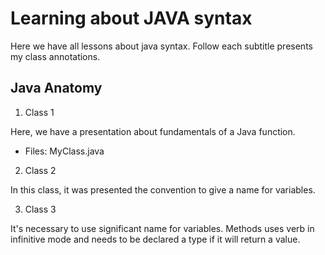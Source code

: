 # Learning about JAVA syntax

Here we have all lessons about java syntax. Follow each subtitle presents my class annotations.

## Java Anatomy

1. Class 1

Here, we have a presentation about fundamentals of a Java function.

- Files: MyClass.java

2. Class 2

In this class, it was presented the convention to give a name for variables.

3. Class 3

It's necessary to use significant name for variables. Methods uses verb in infinitive mode and needs to be declared a type if it will return a value.
